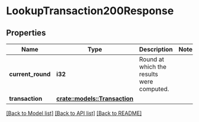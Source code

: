 # LookupTransaction200Response

## Properties

Name | Type | Description | Notes
------------ | ------------- | ------------- | -------------
**current_round** | **i32** | Round at which the results were computed. | 
**transaction** | [**crate::models::Transaction**](Transaction.md) |  | 

[[Back to Model list]](../README.md#documentation-for-models) [[Back to API list]](../README.md#documentation-for-api-endpoints) [[Back to README]](../README.md)


